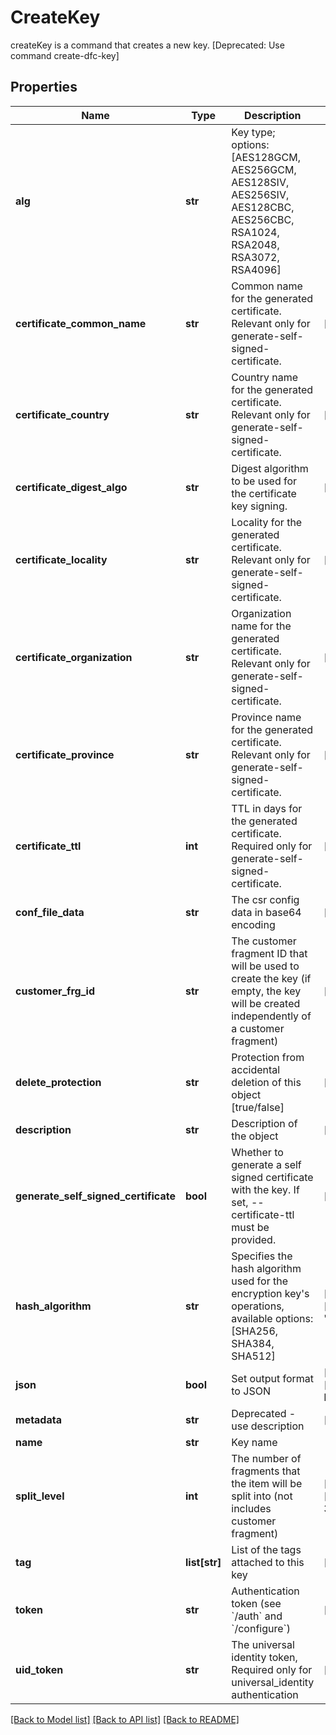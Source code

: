 # CreateKey

createKey is a command that creates a new key. [Deprecated: Use command create-dfc-key]
## Properties
Name | Type | Description | Notes
------------ | ------------- | ------------- | -------------
**alg** | **str** | Key type; options: [AES128GCM, AES256GCM, AES128SIV, AES256SIV, AES128CBC, AES256CBC, RSA1024, RSA2048, RSA3072, RSA4096] | 
**certificate_common_name** | **str** | Common name for the generated certificate. Relevant only for generate-self-signed-certificate. | [optional] 
**certificate_country** | **str** | Country name for the generated certificate. Relevant only for generate-self-signed-certificate. | [optional] 
**certificate_digest_algo** | **str** | Digest algorithm to be used for the certificate key signing. | [optional] 
**certificate_locality** | **str** | Locality for the generated certificate. Relevant only for generate-self-signed-certificate. | [optional] 
**certificate_organization** | **str** | Organization name for the generated certificate. Relevant only for generate-self-signed-certificate. | [optional] 
**certificate_province** | **str** | Province name for the generated certificate. Relevant only for generate-self-signed-certificate. | [optional] 
**certificate_ttl** | **int** | TTL in days for the generated certificate. Required only for generate-self-signed-certificate. | [optional] 
**conf_file_data** | **str** | The csr config data in base64 encoding | [optional] 
**customer_frg_id** | **str** | The customer fragment ID that will be used to create the key (if empty, the key will be created independently of a customer fragment) | [optional] 
**delete_protection** | **str** | Protection from accidental deletion of this object [true/false] | [optional] 
**description** | **str** | Description of the object | [optional] 
**generate_self_signed_certificate** | **bool** | Whether to generate a self signed certificate with the key. If set, --certificate-ttl must be provided. | [optional] 
**hash_algorithm** | **str** | Specifies the hash algorithm used for the encryption key&#39;s operations, available options: [SHA256, SHA384, SHA512] | [optional] [default to 'SHA256']
**json** | **bool** | Set output format to JSON | [optional] [default to False]
**metadata** | **str** | Deprecated - use description | [optional] 
**name** | **str** | Key name | 
**split_level** | **int** | The number of fragments that the item will be split into (not includes customer fragment) | [optional] [default to 3]
**tag** | **list[str]** | List of the tags attached to this key | [optional] 
**token** | **str** | Authentication token (see &#x60;/auth&#x60; and &#x60;/configure&#x60;) | [optional] 
**uid_token** | **str** | The universal identity token, Required only for universal_identity authentication | [optional] 

[[Back to Model list]](../README.md#documentation-for-models) [[Back to API list]](../README.md#documentation-for-api-endpoints) [[Back to README]](../README.md)



